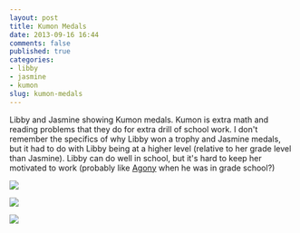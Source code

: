 ```yaml
---
layout: post
title: Kumon Medals
date: 2013-09-16 16:44
comments: false
published: true
categories:
- libby
- jasmine
- kumon
slug: kumon-medals
---
```

Libby and Jasmine showing Kumon medals. Kumon is extra math and reading problems that they do for extra drill of school work.  I don't remember the specifics of why Libby won a trophy and Jasmine medals, but it had to do with Libby being at a higher level (relative to her grade level than Jasmine). Libby can do well in school, but it's hard to keep her motivated to work (probably like [Agony][1] when he was in grade school?)

![](http://media.eick.us/media/photographs/2013/2013-05-20/kumon-medals-4.jpg)

![](http://media.eick.us/media/photographs/2013/2013-05-20/kumon-medals-6.jpg)

![](http://media.eick.us/media/photographs/2013/2013-05-20/kumon-medals-9.jpg)

[1]:/blog/2013/04/14/agony-visits/
